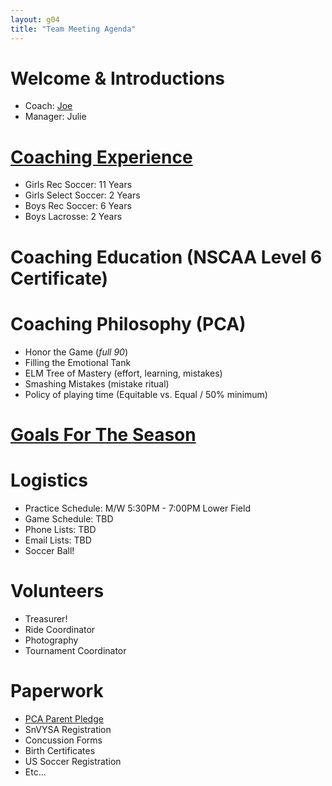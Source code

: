 ```yaml
---
layout: g04
title: "Team Meeting Agenda"
---
```


# Welcome &amp; Introductions

* Coach: [Joe](/G04/experience.html)
* Manager: Julie

# [Coaching Experience](/G04/experience.html)

* Girls Rec Soccer: 11 Years
* Girls Select Soccer: 2 Years 
* Boys Rec Soccer: 6 Years
* Boys Lacrosse: 2 Years

# Coaching Education (NSCAA Level 6 Certificate) 

# Coaching Philosophy (PCA)

* Honor the Game (*full 90*)
* Filling the Emotional Tank 
* ELM Tree of Mastery (effort, learning, mistakes)
* Smashing Mistakes (mistake ritual)
* Policy of playing time (Equitable vs. Equal / 50% minimum)

# [Goals For The Season](/G04/expectations.html)

# Logistics

* Practice Schedule: M/W 5:30PM - 7:00PM Lower Field
* Game Schedule: TBD
* Phone Lists: TBD
* Email Lists: TBD
* Soccer Ball!

# Volunteers

* Treasurer!
* Ride Coordinator
* Photography
* Tournament Coordinator

# Paperwork

* [PCA Parent Pledge](/G04/PCAParentPledge.pdf)
* SnVYSA Registration
* Concussion Forms
* Birth Certificates
* US Soccer Registration
* Etc...

